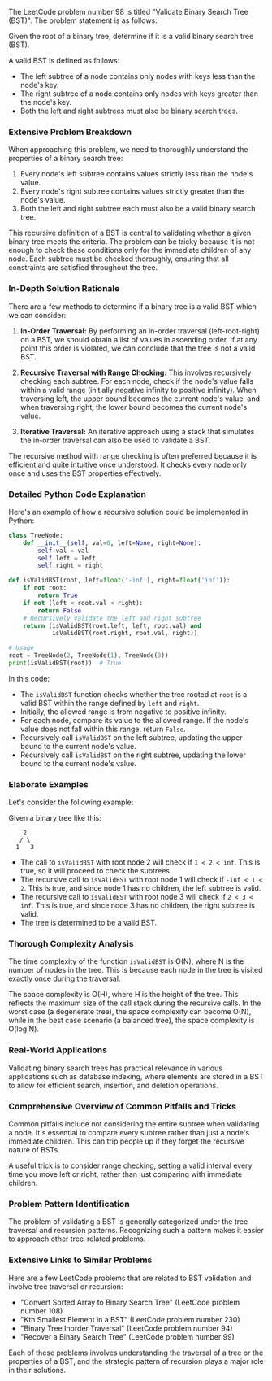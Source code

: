 The LeetCode problem number 98 is titled "Validate Binary Search Tree (BST)". The problem statement is as follows:

Given the root of a binary tree, determine if it is a valid binary search tree (BST).

A valid BST is defined as follows:
- The left subtree of a node contains only nodes with keys less than the node's key.
- The right subtree of a node contains only nodes with keys greater than the node's key.
- Both the left and right subtrees must also be binary search trees.
  
### Extensive Problem Breakdown
When approaching this problem, we need to thoroughly understand the properties of a binary search tree:
1. Every node's left subtree contains values strictly less than the node's value.
2. Every node's right subtree contains values strictly greater than the node's value.
3. Both the left and right subtree each must also be a valid binary search tree.

This recursive definition of a BST is central to validating whether a given binary tree meets the criteria. The problem can be tricky because it is not enough to check these conditions only for the immediate children of any node. Each subtree must be checked thoroughly, ensuring that all constraints are satisfied throughout the tree.

### In-Depth Solution Rationale
There are a few methods to determine if a binary tree is a valid BST which we can consider:

1. **In-Order Traversal:** By performing an in-order traversal (left-root-right) on a BST, we should obtain a list of values in ascending order. If at any point this order is violated, we can conclude that the tree is not a valid BST.

2. **Recursive Traversal with Range Checking:** This involves recursively checking each subtree. For each node, check if the node's value falls within a valid range (initially negative infinity to positive infinity). When traversing left, the upper bound becomes the current node's value, and when traversing right, the lower bound becomes the current node's value.

3. **Iterative Traversal:** An iterative approach using a stack that simulates the in-order traversal can also be used to validate a BST.

The recursive method with range checking is often preferred because it is efficient and quite intuitive once understood. It checks every node only once and uses the BST properties effectively.

### Detailed Python Code Explanation
Here's an example of how a recursive solution could be implemented in Python:

```python
class TreeNode:
    def __init__(self, val=0, left=None, right=None):
        self.val = val
        self.left = left
        self.right = right

def isValidBST(root, left=float('-inf'), right=float('inf')):
    if not root:
        return True
    if not (left < root.val < right):
        return False
    # Recursively validate the left and right subtree
    return (isValidBST(root.left, left, root.val) and
            isValidBST(root.right, root.val, right))

# Usage
root = TreeNode(2, TreeNode(1), TreeNode(3))
print(isValidBST(root))  # True
```

In this code:

- The `isValidBST` function checks whether the tree rooted at `root` is a valid BST within the range defined by `left` and `right`.
- Initially, the allowed range is from negative to positive infinity.
- For each node, compare its value to the allowed range. If the node's value does not fall within this range, return `False`.
- Recursively call `isValidBST` on the left subtree, updating the upper bound to the current node's value.
- Recursively call `isValidBST` on the right subtree, updating the lower bound to the current node's value.

### Elaborate Examples

Let's consider the following example:

Given a binary tree like this:

```
    2
   / \
  1   3
```
- The call to `isValidBST` with root node 2 will check if `1 < 2 < inf`. This is true, so it will proceed to check the subtrees.
- The recursive call to `isValidBST` with root node 1 will check if `-inf < 1 < 2`. This is true, and since node 1 has no children, the left subtree is valid.
- The recursive call to `isValidBST` with root node 3 will check if `2 < 3 < inf`. This is true, and since node 3 has no children, the right subtree is valid.
- The tree is determined to be a valid BST.

### Thorough Complexity Analysis

The time complexity of the function `isValidBST` is O(N), where N is the number of nodes in the tree. This is because each node in the tree is visited exactly once during the traversal.

The space complexity is O(H), where H is the height of the tree. This reflects the maximum size of the call stack during the recursive calls. In the worst case (a degenerate tree), the space complexity can become O(N), while in the best case scenario (a balanced tree), the space complexity is O(log N).

### Real-World Applications

Validating binary search trees has practical relevance in various applications such as database indexing, where elements are stored in a BST to allow for efficient search, insertion, and deletion operations.

### Comprehensive Overview of Common Pitfalls and Tricks

Common pitfalls include not considering the entire subtree when validating a node. It's essential to compare every subtree rather than just a node's immediate children. This can trip people up if they forget the recursive nature of BSTs.

A useful trick is to consider range checking, setting a valid interval every time you move left or right, rather than just comparing with immediate children.

### Problem Pattern Identification

The problem of validating a BST is generally categorized under the tree traversal and recursion patterns. Recognizing such a pattern makes it easier to approach other tree-related problems.

### Extensive Links to Similar Problems

Here are a few LeetCode problems that are related to BST validation and involve tree traversal or recursion:

- "Convert Sorted Array to Binary Search Tree" (LeetCode problem number 108)
- "Kth Smallest Element in a BST" (LeetCode problem number 230)
- "Binary Tree Inorder Traversal" (LeetCode problem number 94)
- "Recover a Binary Search Tree" (LeetCode problem number 99)

Each of these problems involves understanding the traversal of a tree or the properties of a BST, and the strategic pattern of recursion plays a major role in their solutions.